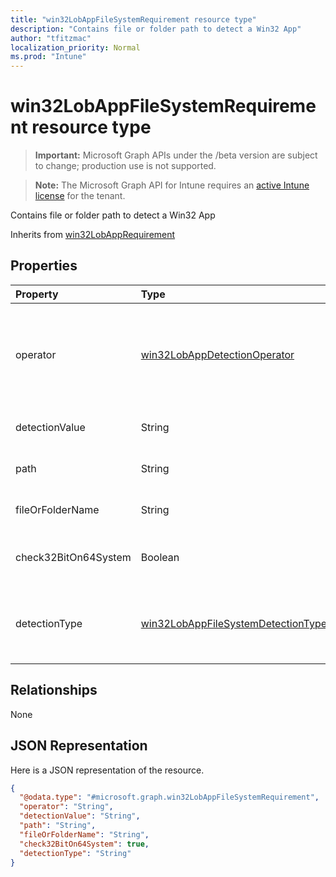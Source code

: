 ```yaml
---
title: "win32LobAppFileSystemRequirement resource type"
description: "Contains file or folder path to detect a Win32 App"
author: "tfitzmac"
localization_priority: Normal
ms.prod: "Intune"
---
```


# win32LobAppFileSystemRequirement resource type

> **Important:** Microsoft Graph APIs under the /beta version are subject to change; production use is not supported.

> **Note:** The Microsoft Graph API for Intune requires an [active Intune license](https://go.microsoft.com/fwlink/?linkid=839381) for the tenant.

Contains file or folder path to detect a Win32 App


Inherits from [win32LobAppRequirement](../resources/intune-apps-win32lobapprequirement.md)

## Properties
|Property|Type|Description|
|:---|:---|:---|
|operator|[win32LobAppDetectionOperator](../resources/intune-apps-win32lobappdetectionoperator.md)|The operator for detection Inherited from [win32LobAppRequirement](../resources/intune-apps-win32lobapprequirement.md). Possible values are: `notConfigured`, `equal`, `notEqual`, `greaterThan`, `greaterThanOrEqual`, `lessThan`, `lessThanOrEqual`.|
|detectionValue|String|The detection value Inherited from [win32LobAppRequirement](../resources/intune-apps-win32lobapprequirement.md)|
|path|String|The file or folder path to detect Win32 Line of Business (LoB) app|
|fileOrFolderName|String|The file or folder name to detect Win32 Line of Business (LoB) app|
|check32BitOn64System|Boolean|A value indicating whether this file or folder is for checking 32-bit app on 64-bit system|
|detectionType|[win32LobAppFileSystemDetectionType](../resources/intune-apps-win32lobappfilesystemdetectiontype.md)|The file system detection type. Possible values are: `notConfigured`, `exists`, `modifiedDate`, `createdDate`, `version`, `sizeInMB`, `doesNotExist`.|

## Relationships
None

## JSON Representation
Here is a JSON representation of the resource.
<!-- {
  "blockType": "resource",
  "@odata.type": "microsoft.graph.win32LobAppFileSystemRequirement"
}
-->
``` json
{
  "@odata.type": "#microsoft.graph.win32LobAppFileSystemRequirement",
  "operator": "String",
  "detectionValue": "String",
  "path": "String",
  "fileOrFolderName": "String",
  "check32BitOn64System": true,
  "detectionType": "String"
}
```




